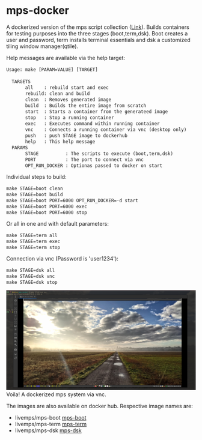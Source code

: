 # mps-docker
A dockerized version of the mps script collection
([Link](https://github.com/odem/mps)).
Builds containers for testing purposes into the three stages (boot,term,dsk).
Boot creates a user and password, term installs terminal essentials
and dsk a customized tiling window manager(qtile).


Help messages are available via the help target:
```
Usage: make [PARAM=VALUE] [TARGET]

  TARGETS
       all    : rebuild start and exec
       rebuild: clean and build
       clean  : Removes generated image
       build  : Builds the entire image from scratch
       start  : Starts a container from the generateed image
       stop   : Stop a running container
       exec   : Executes command within running container
       vnc    : Connects a running container via vnc (desktop only)
       push   : push STAGE image to dockerhub
       help   : This help message
  PARAMS
       STAGE          : The scripts to execute (boot,term,dsk)
       PORT           : The port to connect via vnc
       OPT_RUN_DOCKER : Optionas passed to docker on start
```

Individual steps to build:
```
make STAGE=boot clean
make STAGE=boot build
make STAGE=boot PORT=6000 OPT_RUN_DOCKER=-d start
make STAGE=boot PORT=6000 exec
make STAGE=boot PORT=6000 stop
```
Or all in one and with default parameters:
```
make STAGE=term all
make STAGE=term exec
make STAGE=term stop
```
Connection via vnc (Password is 'user1234'):
```
make STAGE=dsk all
make STAGE=dsk vnc
make STAGE=dsk stop
```
![Desktop](vnc.png) \
Voila! A dockerized mps system via vnc.

The images are also available on docker hub.
Respective image names are:
- livemps/mps-boot [mps-boot](https://hub.docker.com/r/livemps/mps-boot)
- livemps/mps-term [mps-term](https://hub.docker.com/r/livemps/mps-term)
- livemps/mps-dsk [mps-dsk](https://hub.docker.com/r/livemps/mps-dsk)

